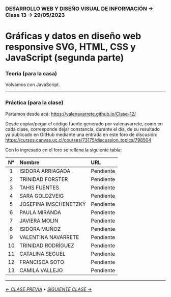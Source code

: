 ### DESARROLLO WEB Y DISEÑO VISUAL DE INFORMACIÓN → Clase 13 → 29/05/2023

# Gráficas y datos en diseño web responsive SVG, HTML, CSS y JavaScript (segunda parte)

### Teoría (para la casa)

Volvamos con JavaScript.

- - - - - - - - - - - - - - 

### Práctica (para la clase)

Partamos desde acá: https://valenavarrete.github.io/Clase-12/

Desde copiar/pegar el código fuente generado por valenavarrete, como en cada clase, corresponde dejar constancia, durante el día, de su resultado ya publicado en GitHub mediante una entrada en este foro de discusión: https://cursos.canvas.uc.cl/courses/73175/discussion_topics/798504

Con lo ingresado en el foro se rellena la siguiente tabla:

| N° | Nombre | URL |
|:---------:|:------------------------------|:---------------------------|
| 1 | ISIDORA ARRIAGADA | Pendiente |
| 2 | TRINIDAD FORSTER | Pendiente |
| 3 | TAHIS FUENTES | Pendiente |
| 4 | SARA GOLDZVEIG | Pendiente |
| 5 | JOSEFINA IMSCHENETZKY | Pendiente |
| 6 | PAULA MIRANDA | Pendiente |
| 7 | JAVIERA MOLIN | Pendiente |
| 8 | ISIDORA MUÑOZ | Pendiente |
| 9 | VALENTINA NAVARRETE | Pendiente |
| 10 | TRINIDAD RODRÍGUEZ | Pendiente |
| 11 | CATALINA SEGUEL | Pendiente |
| 12 | FRANCISCA SOTO | Pendiente |
| 13 | CAMILA VALLEJO | Pendiente |

- - - - - - - 

###### [← CLASE PREVIA](https://github.com/profesorfaco/dno097-2024/tree/main/clase-12) • [SIGUIENTE CLASE →](https://github.com/profesorfaco/dno097-2024/tree/main/clase-14)
